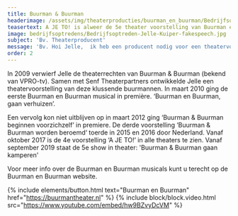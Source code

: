 ```yaml
---
title: Buurman & Buurman
headerimage: /assets/img/theaterproducties/buurman_en_buurman/Bedrijfsoptreden-buurmanbuurman-Jelle-Kuiper-3.jpg
teasertext: A JE TO! is alweer de 5e theater voorstelling van Buurman en Buurman.
image: bedrijfsoptredens/Bedrijfsoptreden-Jelle-Kuiper-fakespeech.jpg
subject: 'Bv. Theaterproducent'
message: 'Bv. Hoi Jelle,  ik heb een producent nodig voor een theatervoorstelling die ik op aan het zetten ben. Wil je een keertje koffie drinken? Groetjes, Charlotte'
order: 2
---
```


In 2009 verwierf Jelle de theaterrechten van Buurman & Buurman (bekend van VPRO-tv). Samen met Senf Theaterpartners ontwikkelde Jelle een theatervoorstelling van deze klussende buurmannen. In maart 2010 ging de eerste Buurman en Buurman musical in première. ‘Buurman en Buurman, gaan verhuizen’.

Een vervolg kon niet uitblijven op in maart 2012 ging ‘Buurman & Buurman beginnen voorzichzelf’ in premiere. De derde voorstelling ‘Buurman & Buurman worden beroemd‘ toerde in 2015 en 2016 door Nederland. Vanaf oktober 2017 is de 4e voorstelling ‘A JE TO!’ in alle theaters te zien. Vanaf september 2019 staat de 5e show in theater: 'Buurman & Buurman gaan kamperen'

Voor meer info over de Buurman en Buurman musicals kunt u terecht op de Buurman en Buurman website.

{% include elements/button.html text="Buurman en Buurman" href="https://buurmantheater.nl" %}
{% include block/block.video.html src="https://www.youtube.com/embed/hw9BZvyDcVM" %}
